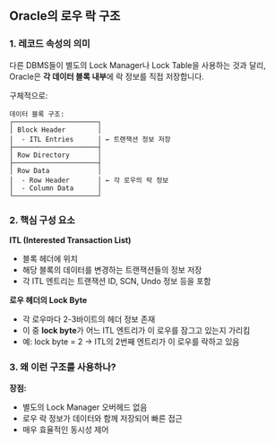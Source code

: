 ## Oracle의 로우 락 구조
### 1. **레코드 속성의 의미**
다른 DBMS들이 별도의 Lock Manager나 Lock Table을 사용하는 것과 달리, Oracle은 **각 데이터 블록 내부**에 락 정보를 직접 저장합니다.

구체적으로:
```
데이터 블록 구조:
┌─────────────────────┐
│ Block Header        │
│  - ITL Entries      │ ← 트랜잭션 정보 저장
├─────────────────────┤
│ Row Directory       │
├─────────────────────┤
│ Row Data            │
│  - Row Header       │ ← 각 로우의 락 정보
│  - Column Data      │
└─────────────────────┘
```
### 2. **핵심 구성 요소**
**ITL (Interested Transaction List)**
- 블록 헤더에 위치
- 해당 블록의 데이터를 변경하는 트랜잭션들의 정보 저장
- 각 ITL 엔트리는 트랜잭션 ID, SCN, Undo 정보 등을 포함

**로우 헤더의 Lock Byte**
- 각 로우마다 2-3바이트의 헤더 정보 존재
- 이 중 **lock byte**가 어느 ITL 엔트리가 이 로우를 잠그고 있는지 가리킴
- 예: lock byte = 2 → ITL의 2번째 엔트리가 이 로우를 락하고 있음
### 3. **왜 이런 구조를 사용하나?**
**장점:**
- 별도의 Lock Manager 오버헤드 없음
- 로우 락 정보가 데이터와 함께 저장되어 빠른 접근
- 매우 효율적인 동시성 제어